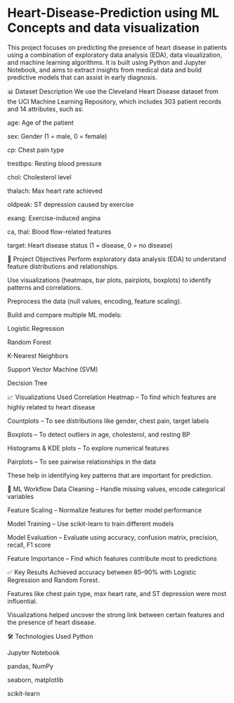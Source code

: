 # Heart-Disease-Prediction using ML Concepts and data visualization
This project focuses on predicting the presence of heart disease in patients using a combination of exploratory data analysis (EDA), data visualization, and machine learning algorithms. It is built using Python and Jupyter Notebook, and aims to extract insights from medical data and build predictive models that can assist in early diagnosis.

📊 Dataset Description
We use the Cleveland Heart Disease dataset from the UCI Machine Learning Repository, which includes 303 patient records and 14 attributes, such as:

age: Age of the patient

sex: Gender (1 = male, 0 = female)

cp: Chest pain type

trestbps: Resting blood pressure

chol: Cholesterol level

thalach: Max heart rate achieved

oldpeak: ST depression caused by exercise

exang: Exercise-induced angina

ca, thal: Blood flow-related features

target: Heart disease status (1 = disease, 0 = no disease)

🧪 Project Objectives
Perform exploratory data analysis (EDA) to understand feature distributions and relationships.

Use visualizations (heatmaps, bar plots, pairplots, boxplots) to identify patterns and correlations.

Preprocess the data (null values, encoding, feature scaling).

Build and compare multiple ML models:

Logistic Regression

Random Forest

K-Nearest Neighbors

Support Vector Machine (SVM)

Decision Tree

📈 Visualizations Used
Correlation Heatmap – To find which features are highly related to heart disease

Countplots – To see distributions like gender, chest pain, target labels

Boxplots – To detect outliers in age, cholesterol, and resting BP

Histograms & KDE plots – To explore numerical features

Pairplots – To see pairwise relationships in the data

These help in identifying key patterns that are important for prediction.

🧠 ML Workflow
Data Cleaning – Handle missing values, encode categorical variables

Feature Scaling – Normalize features for better model performance

Model Training – Use scikit-learn to train different models

Model Evaluation – Evaluate using accuracy, confusion matrix, precision, recall, F1 score

Feature Importance – Find which features contribute most to predictions

✅ Key Results
Achieved accuracy between 85–90% with Logistic Regression and Random Forest.

Features like chest pain type, max heart rate, and ST depression were most influential.

Visualizations helped uncover the strong link between certain features and the presence of heart disease.

🛠️ Technologies Used
Python

Jupyter Notebook

pandas, NumPy

seaborn, matplotlib

scikit-learn
